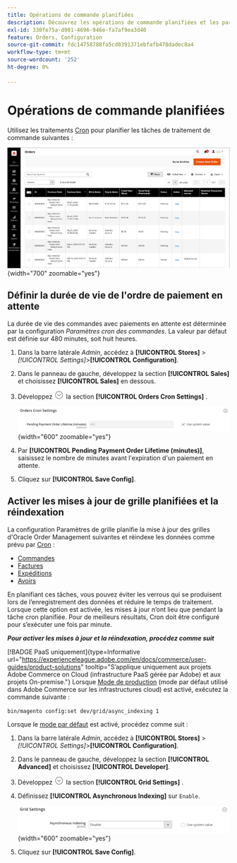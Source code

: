 ```yaml
---
title: Opérations de commande planifiées
description: Découvrez les opérations de commande planifiées et les paramètres cron de commande qui prennent en charge cette fonctionnalité.
exl-id: 330fe75a-d901-4696-946e-fa7af9ea3d40
feature: Orders, Configuration
source-git-commit: fdc14758788fa5cd0391371ebfafb478dadec8a4
workflow-type: tm+mt
source-wordcount: '252'
ht-degree: 0%

---
```


# Opérations de commande planifiées

Utilisez les traitements [Cron](../systems/cron.md) pour planifier les tâches de traitement de commande suivantes :

![Grille Commandes](./assets/orders-grid.png){width="700" zoomable="yes"}

## Définir la durée de vie de l&#39;ordre de paiement en attente

La durée de vie des commandes avec paiements en attente est déterminée par la configuration _Paramètres cron des commandes_. La valeur par défaut est définie sur 480 minutes, soit huit heures.

1. Dans la barre latérale _Admin_, accédez à **[!UICONTROL Stores]** > _[!UICONTROL Settings]_>**[!UICONTROL Configuration]**.

1. Dans le panneau de gauche, développez la section **[!UICONTROL Sales]** et choisissez **[!UICONTROL Sales]** en dessous.

1. Développez ![Sélecteur d’extension](../assets/icon-display-expand.png) la section **[!UICONTROL Orders Cron Settings]** .

   ![Paramètres Cron des commandes](../configuration-reference/sales/assets/sales-orders-cron-settings.png){width="600" zoomable="yes"}

1. Par **[!UICONTROL Pending Payment Order Lifetime (minutes)]**, saisissez le nombre de minutes avant l&#39;expiration d&#39;un paiement en attente.

1. Cliquez sur **[!UICONTROL Save Config]**.

## Activer les mises à jour de grille planifiées et la réindexation

La configuration Paramètres de grille planifie la mise à jour des grilles d&#39;Oracle Order Management suivantes et réindexe les données comme prévu par [Cron](../systems/cron.md) :

- [Commandes](orders.md#orders-workspace)
- [Factures](invoices.md)
- [Expéditions](shipments.md)
- [Avoirs](credit-memos.md)

En planifiant ces tâches, vous pouvez éviter les verrous qui se produisent lors de l’enregistrement des données et réduire le temps de traitement. Lorsque cette option est activée, les mises à jour n’ont lieu que pendant la tâche cron planifiée. Pour de meilleurs résultats, Cron doit être configuré pour s’exécuter une fois par minute.

**_Pour activer les mises à jour et la réindexation, procédez comme suit_**

[!BADGE PaaS uniquement]{type=Informative url="https://experienceleague.adobe.com/en/docs/commerce/user-guides/product-solutions" tooltip="S’applique uniquement aux projets Adobe Commerce on Cloud (infrastructure PaaS gérée par Adobe) et aux projets On-premise."} Lorsque [Mode de production](https://experienceleague.adobe.com/docs/commerce-operations/configuration-guide/setup/application-modes.html#production-mode) (mode par défaut utilisé dans Adobe Commerce sur les infrastructures cloud) est activé, exécutez la commande suivante :

`bin/magento config:set dev/grid/async_indexing 1`

Lorsque le [mode par défaut](https://experienceleague.adobe.com/docs/commerce-operations/configuration-guide/setup/application-modes.html#default-mode) est activé, procédez comme suit :

1. Dans la barre latérale _Admin_, accédez à **[!UICONTROL Stores]** > _[!UICONTROL Settings]_>**[!UICONTROL Configuration]**.

1. Dans le panneau de gauche, développez la section **[!UICONTROL Advanced]** et choisissez **[!UICONTROL Developer]**.

1. Développez ![Sélecteur d’extension](../assets/icon-display-expand.png) la section **[!UICONTROL Grid Settings]** .

1. Définissez **[!UICONTROL Asynchronous Indexing]** sur `Enable`.

   ![Paramètres de grille](../configuration-reference/advanced/assets/developer-grid-settings.png){width="600" zoomable="yes"}

1. Cliquez sur **[!UICONTROL Save Config]**.
